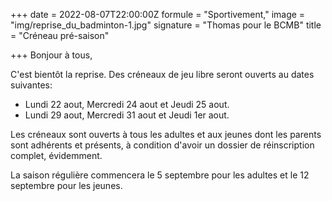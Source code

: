 +++
date = 2022-08-07T22:00:00Z
formule = "Sportivement,"
image = "img/reprise_du_badminton-1.jpg"
signature = "Thomas pour le BCMB"
title = "Créneau pré-saison"

+++
Bonjour à tous,

C'est bientôt la reprise. Des créneaux de jeu libre seront ouverts au dates suivantes:

* Lundi 22 aout, Mercredi 24 aout et Jeudi 25 aout.
* Lundi 29 aout, Mercredi 31 aout et Jeudi 1er aout.

Les créneaux sont ouverts à tous les adultes et aux jeunes dont les parents sont adhérents et présents, à condition d'avoir un dossier de réinscription complet, évidemment.

La saison régulière commencera le 5 septembre pour les adultes et le 12 septembre pour les jeunes.